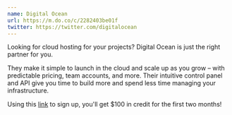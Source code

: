```yaml
---
name: Digital Ocean
url: https://m.do.co/c/2282403be01f
twitter: https://twitter.com/digitalocean
---
```


Looking for cloud hosting for your projects? Digital Ocean is just the right partner for you.

They make it simple to launch in the cloud and scale up as you grow – with predictable pricing, team accounts, and more.
Their intuitive control panel and API give you time to build more and spend less time managing your infrastructure.

Using this [link](https://m.do.co/c/2282403be01f) to sign up, you'll get $100 in credit for the first two months!
